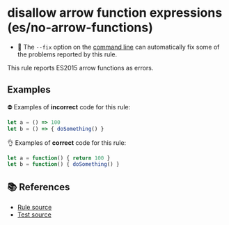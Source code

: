 # disallow arrow function expressions (es/no-arrow-functions)

- 🔧 The `--fix` option on the [command line](http://eslint.org/docs/user-guide/command-line-interface#fix) can automatically fix some of the problems reported by this rule.

This rule reports ES2015 arrow functions as errors.

## Examples

⛔ Examples of **incorrect** code for this rule:

```js
let a = () => 100
let b = () => { doSomething() }
```

👌 Examples of **correct** code for this rule:

```js
let a = function() { return 100 }
let b = function() { doSomething() }
```

## 📚 References

- [Rule source](https://github.com/mysticatea/eslint-plugin-es/blob/v1.2.0/lib/rules/no-arrow-functions.js)
- [Test source](https://github.com/mysticatea/eslint-plugin-es/blob/v1.2.0/tests/lib/rules/no-arrow-functions.js)
